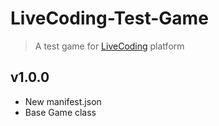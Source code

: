 # LiveCoding-Test-Game

> A test game for [LiveCoding](https://github.com/CPNV-ES/LiveCoding) platform

## v1.0.0

* New manifest.json
* Base Game class